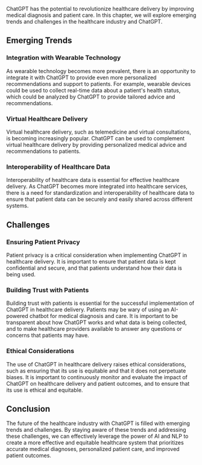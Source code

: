 
ChatGPT has the potential to revolutionize healthcare delivery by improving medical diagnosis and patient care. In this chapter, we will explore emerging trends and challenges in the healthcare industry and ChatGPT.

Emerging Trends
---------------

### Integration with Wearable Technology

As wearable technology becomes more prevalent, there is an opportunity to integrate it with ChatGPT to provide even more personalized recommendations and support to patients. For example, wearable devices could be used to collect real-time data about a patient's health status, which could be analyzed by ChatGPT to provide tailored advice and recommendations.

### Virtual Healthcare Delivery

Virtual healthcare delivery, such as telemedicine and virtual consultations, is becoming increasingly popular. ChatGPT can be used to complement virtual healthcare delivery by providing personalized medical advice and recommendations to patients.

### Interoperability of Healthcare Data

Interoperability of healthcare data is essential for effective healthcare delivery. As ChatGPT becomes more integrated into healthcare services, there is a need for standardization and interoperability of healthcare data to ensure that patient data can be securely and easily shared across different systems.

Challenges
----------

### Ensuring Patient Privacy

Patient privacy is a critical consideration when implementing ChatGPT in healthcare delivery. It is important to ensure that patient data is kept confidential and secure, and that patients understand how their data is being used.

### Building Trust with Patients

Building trust with patients is essential for the successful implementation of ChatGPT in healthcare delivery. Patients may be wary of using an AI-powered chatbot for medical diagnosis and care. It is important to be transparent about how ChatGPT works and what data is being collected, and to make healthcare providers available to answer any questions or concerns that patients may have.

### Ethical Considerations

The use of ChatGPT in healthcare delivery raises ethical considerations, such as ensuring that its use is equitable and that it does not perpetuate biases. It is important to continuously monitor and evaluate the impact of ChatGPT on healthcare delivery and patient outcomes, and to ensure that its use is ethical and equitable.

Conclusion
----------

The future of the healthcare industry with ChatGPT is filled with emerging trends and challenges. By staying aware of these trends and addressing these challenges, we can effectively leverage the power of AI and NLP to create a more effective and equitable healthcare system that prioritizes accurate medical diagnoses, personalized patient care, and improved patient outcomes.
